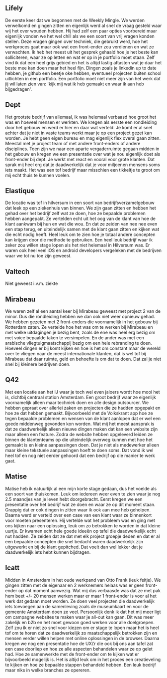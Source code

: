 ## Lifely

De eerste keer dat we begonnen met de Weekly Mingle. We werden verwelkomd en gingen zitten en eigenlijk werd al snel de vraag gesteld waar wij het over wouden hebben. Hij had zelf een paar opties voorbereid maar eigenlijk vonden we het wel chill als we een soort van vrij vragen konden stellen. Deze vragen gingen over techniek, die gebruikt werd, hoe het werkproces gaat maar ook wat een front-ender zou verdienen en wat ze verwachten. Ik heb het meest uit het gesprek gehaald hoe je het beste kan solliciteren, waar ze op letten en wat er op in je portfolio moet staan. Zelf vind ik dat een heel grijs gebied en het is altijd lastig aftasten wat je daar het beste mee kan doen maar het heel fijn. Dingen zoals je linkedin up to date hebben, je github een beetje oke hebben, eventueel projecten buiten school uitlichten in een portfolio. Een portfolio moet niet meer zijn van het werk dat jij wil laten zien van: 'kijk mij wat ik heb gemaakt en waar ik aan heb bijgedragen'.

## Dept

Het grootste bedrijf van allemaal, ik was helemaal verbaasd hoe groot het was en hoeveel mensen er werkten. We kregen als eerste een rondleiding door het gebouw en werd er hier en daar wat verteld. Je komt er al snel achter dat je niet in vaste teams werkt maar je op een project gezet kan worden. Je hebt geen eigen bureau en mag eigenlijk flex overal gaan zitten. Meestal met je project team of met andere front-enders of andere disciplines. Toen zijn we naar een aparte vergaderruimte gegaan midden in het gebouw en kregen we een presentatie over wat je nou eigenlijk doet als front-ender bij dept. Je werkt met react en vooral voor grote klanten. Dat sprak mij heel erg dat je daadwerkelijk dat je voor miljoenen mensens soms iets maakt. Het was een tof bedrijf maar misschien een tikkeltje te groot om mij echt thuis te kunnen voelen.

## Elastique

De locatie was tof in hilversum in een soort van bedrijfsverzamelgebouw dat leek op een ziekenhuis van binnen. We zijn gaan zitten en hebben het gehad over het bedrijf zelf wat ze doen, hoe ze bepaalde problemen hebben aangepakt. Ze vertelden echt uit het oog van de klant van hoe de klant aankwam bij hun en wat die wou. En dat ze zeiden van nee nee even een stap terug, en uiteindelijk samen met de klant gaan zitten en kijken wat die echt nodig heeft. Heel leuk om te zien hoe je totaal andere concepten kan krijgen door die methode te gebruiken. Een heel leuk bedrijf waar ik zeker zou willen stage lopen als het niet helemaal in Hilversum was. Er waren ook heel veel iOS en android developers vergeleken met de bedrijven waar we tot nu toe zijn geweest.

## Valtech

Niet geweest i.v.m. ziekte

## Mirabeau

We waren zelf al een aantal keer bij Mirabeau geweest met project 2 van de minor. Dus die rondleiding hebben we dan ook niet weer opnieuw gehad. We hebben gezeten met 2 front-enders die voornamelijk in het gebouw bij Rotterdam zaten. Ze vertelde hoe het was om te werken bij Mirabeau en met welke uitdagingen je bezig bent, zoals de ene was heel erg bezig om met voice bepaalde taken te versimpelen. En de ander was met een arabische vliegtuigmaatschappij bezig om een hele rebranding te doen. Hoeveel dingen er bij komt kijken en hoe is het om constant maar de wereld over te vliegen naar de meest internationale klanten, dat is wel tof bij Mirabeau dat daar ruimte, geld en behoefte is om dat te doen. Dat zal je niet snel bij kleinere bedrijven doen.

## Q42

Met een locatie aan het IJ waar je toch wel even jaloers wordt hoe mooi het is, dichtbij centraal station Amsterdam. Een groot bedrijf waar ze eigenlijk voornamelijk alleen maar techniek doen en alle design outsourcer. We hebben gepraat over allerlei zaken en projecten die ze hadden opgepakt en hoe ze dat hebben gemaakt. Bijvoorbeeld met de Volkskrant app hoe ze tegen bepaalde problemen en wensen van de klant aanlopen dat er wel een goede middenweg gevonden kon worden. Wat mij het meest aansprak is dat ze daadwerkelijk alleen nieuwe dingen maken dat kan een website zijn maar alleen een feature. Zodra de website hebben opgeleverd leiden ze binnen de klantenteams op die uiteindelijk overweg kunnen met hoe het gemaakt is en kleine aanpassingen doen. Dat je niet als medewerker alleen maar kleine tekstuele aanpassingen hoeft te doen soms. Dat vond ik wel heel tof en nog niet eerder gehoord dat een bedrijf op die manier te werk gaat.

## Matise

Matise heb ik natuurlijk al een mijn korte stage gedaan, dus het voelde als een soort van thuiskomen. Leuk om iedereen weer even te zien waar je nog 2.5 maandjes van je leven hebt doorgebracht. Eerst kregen we een presentatie over het bedrijf wat ze doen en waar ze op dit moment staan. Grappig dat er ook dingen in zitten waar ik ook aan mee heb geholpen. Daarna werd er verteld over een case van een klant waar ze binnenkort voor moeten presenteren. Hij vertelde wat het probleem was en ging met ons kijken naar een oplossing, leuk om zo betrokken te worden in dat kleine uurtje. Er kwamen echt hele goede ideeën op tafel die daadwerkelijk echt nut hadden. Ze zeiden dat ze dat met elk project groepje deden en dat er al een bepaalde concepten die snel bedacht waren daadwerkelijk zijn uitgewerkt en bij de klant gepitched. Dat voelt dan wel lekker dat je daadwerkelijk iets hebt kunnen bijdragen.

## Icatt

Midden in Amsterdam in het oude werkpand van Otto Frank (leuk feitje). We gingen zitten met de eigenaar en 2 werknemers helaas was er geen front-ender op dat moment aanwezig. Wat mij dus verbaasde was dat ze met pak hem beet +/- 20 mensen werken maar er maar 1 front-ender is voor al het werk dat gedaan moet worden. Ze doen veel projecten die daadwerkelijk iets toevoegen aan de samenleving zoals de museumkaart en voor de gemeente Amsterdam doen ze veel. Persoonlijk denk ik dat het mij meer ligt om campagne websites te maken waar je all-out kan gaan. Dit was meer zakelijk en b2b en het moet gewoon goed werken voor alle doelgroepen. Zelf zou ik er niet zo snel voor kiezen om er stage te lopen maar het is heel tof om te horen dat ze daadwerkelijk zo maatschappelijk betrokken zijn en mensen verder willen helpen met online oplossingen in de browser. Daarna kregen we nog een presentatie hoe de UX\’r die ook bij ons aan tafel zat een case doorliep en hoe ze alle aspecten behandelen waar ze op gelet had. Hoe ze samenwerkte met de front-ender om te kijken wat er bijvoorbeeld mogelijk is. Het is altijd leuk om in het proces een creatieveling te kijken en hoe ze bepaalde stappen behandeld hebben. Een leuk bedrijf maar niks in welke branches ze opereren.
